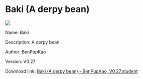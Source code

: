 # Baki (A derpy bean)

<img src = "https://raw.githubusercontent.com/Arbiter1223/Koukou-Gurashi-Custom-Students/master/Students/Files/Baki%20(A%20derpy%20bean).png">

Name: Baki

Description: A derpy bean

Author: BenPupKao

Version: V0.27

Download link: <a href="https://raw.githubusercontent.com/Arbiter1223/Koukou-Gurashi-Custom-Students/master/Students/Files/Baki%20(A%20derpy%20bean)%20-%20BenPupKao%2C%20V0.27.student">Baki (A derpy bean) - BenPupKao, V0.27.student</a>
